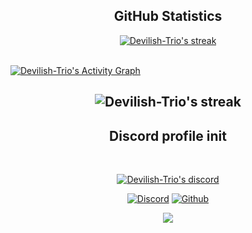   <h2 align="center">GitHub Statistics </h2>

<p align="center">
    <a href="https://github.com/Devilish-Trio">
        <img title="Devilish-Trio stats" alt="Devilish-Trio's streak" src="https://github-readme-streak-stats.herokuapp.com/?user=Devilish-Trio&theme=dark&hide_border=true&stroke=f53b3b"/>
    </a>
</p><br>
<a href="https://github.com/Devilish-Trio"><img alt="Devilish-Trio's Activity Graph" src="https://activity-graph.herokuapp.com/graph?username=Devilish-Trio&bg_color=0D1117&color=eca15b&line=eca15b&point=FFFFFF&hide_border=true" /></a>


<h2 align="center">  
	<img title="Devilish-Trio stats" alt="Devilish-Trio's streak" src="https://github-profile-trophy.vercel.app/?username=Devilish-Trio&column=8&margin-w=20&margin-h=0&no-bg=true&no-frame=true&theme=dark_dimmed"/>

<h2 align="center">Discord profile init</h2><br>
  <p align="center">
    <a href="https://discord.gg/Zvut5jtCDz">
        <img title="Illustrious discord" alt="Devilish-Trio's discord" src="https://discord.c99.nl/widget/theme-3/741322359708975154.png"/>
    </a>
</p>

<p align="center">
    <a href="https://discord.gg/Zvut5jtCDz">
   <img alt="Discord" src="https://img.shields.io/badge/Discord-dismay%233913-7289DA?style=for-the-badge&logo=discord&logoColor=7289DA&logoWidth=10&labelColor=000'"></a>  
  <a href="https://github.com/Devilish-Trio">
   <img alt="Github" src="https://img.shields.io/github/followers/Devilish-Trio?color=7289DA&logo=github&label=Followers&style=for-the-badge&logoWidth=10&labelColor=000'"></a>   
</p>

<div align='center'>

![](https://komarev.com/ghpvc/?username=Devilish-Trio&label=Profile+Views)

</div>
